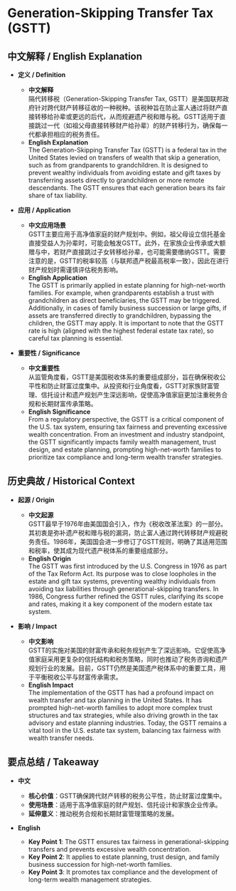 # Generation-Skipping Transfer Tax (GSTT)

## 中文解释 / English Explanation

* **定义 / Definition**  
  - **中文解释**  
    隔代转移税（Generation-Skipping Transfer Tax, GSTT）是美国联邦政府针对跨代财产转移征收的一种税种。该税种旨在防止富人通过将财产直接转移给孙辈或更远的后代，从而规避遗产税和赠与税。GSTT适用于直接跳过一代（如祖父母直接转移财产给孙辈）的财产转移行为，确保每一代都承担相应的税务责任。  
  - **English Explanation**  
    The Generation-Skipping Transfer Tax (GSTT) is a federal tax in the United States levied on transfers of wealth that skip a generation, such as from grandparents to grandchildren. It is designed to prevent wealthy individuals from avoiding estate and gift taxes by transferring assets directly to grandchildren or more remote descendants. The GSTT ensures that each generation bears its fair share of tax liability.

* **应用 / Application**  
  - **中文应用场景**  
    GSTT主要应用于高净值家庭的财产规划中。例如，祖父母设立信托基金直接受益人为孙辈时，可能会触发GSTT。此外，在家族企业传承或大额赠与中，若财产直接跳过子女转移给孙辈，也可能需要缴纳GSTT。需要注意的是，GSTT的税率较高（与联邦遗产税最高税率一致），因此在进行财产规划时需谨慎评估税务影响。  
  - **English Application**  
    The GSTT is primarily applied in estate planning for high-net-worth families. For example, when grandparents establish a trust with grandchildren as direct beneficiaries, the GSTT may be triggered. Additionally, in cases of family business succession or large gifts, if assets are transferred directly to grandchildren, bypassing the children, the GSTT may apply. It is important to note that the GSTT rate is high (aligned with the highest federal estate tax rate), so careful tax planning is essential.

* **重要性 / Significance**  
  - **中文重要性**  
    从监管角度看，GSTT是美国税收体系的重要组成部分，旨在确保税收公平性和防止财富过度集中。从投资和行业角度看，GSTT对家族财富管理、信托设计和遗产规划产生深远影响，促使高净值家庭更加注重税务合规和长期财富传承策略。  
  - **English Significance**  
    From a regulatory perspective, the GSTT is a critical component of the U.S. tax system, ensuring tax fairness and preventing excessive wealth concentration. From an investment and industry standpoint, the GSTT significantly impacts family wealth management, trust design, and estate planning, prompting high-net-worth families to prioritize tax compliance and long-term wealth transfer strategies.

## 历史典故 / Historical Context

* **起源 / Origin**  
  - **中文起源**  
    GSTT最早于1976年由美国国会引入，作为《税收改革法案》的一部分。其初衷是弥补遗产税和赠与税的漏洞，防止富人通过跨代转移财产规避税务责任。1986年，美国国会进一步修订了GSTT规则，明确了其适用范围和税率，使其成为现代遗产税体系的重要组成部分。  
  - **English Origin**  
    The GSTT was first introduced by the U.S. Congress in 1976 as part of the Tax Reform Act. Its purpose was to close loopholes in the estate and gift tax systems, preventing wealthy individuals from avoiding tax liabilities through generational-skipping transfers. In 1986, Congress further refined the GSTT rules, clarifying its scope and rates, making it a key component of the modern estate tax system.

* **影响 / Impact**  
  - **中文影响**  
    GSTT的实施对美国的财富传承和税务规划产生了深远影响。它促使高净值家庭采用更复杂的信托结构和税务策略，同时也推动了税务咨询和遗产规划行业的发展。目前，GSTT仍然是美国遗产税体系中的重要工具，用于平衡税收公平与财富传承需求。  
  - **English Impact**  
    The implementation of the GSTT has had a profound impact on wealth transfer and tax planning in the United States. It has prompted high-net-worth families to adopt more complex trust structures and tax strategies, while also driving growth in the tax advisory and estate planning industries. Today, the GSTT remains a vital tool in the U.S. estate tax system, balancing tax fairness with wealth transfer needs.

## 要点总结 / Takeaway

* **中文**  
  - **核心价值**：GSTT确保跨代财产转移的税务公平性，防止财富过度集中。  
  - **使用场景**：适用于高净值家庭的财产规划、信托设计和家族企业传承。  
  - **延伸意义**：推动税务合规和长期财富管理策略的发展。  

* **English**  
  - **Key Point 1**: The GSTT ensures tax fairness in generational-skipping transfers and prevents excessive wealth concentration.  
  - **Key Point 2**: It applies to estate planning, trust design, and family business succession for high-net-worth families.  
  - **Key Point 3**: It promotes tax compliance and the development of long-term wealth management strategies.